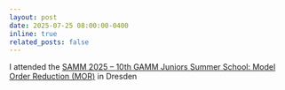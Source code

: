 ```yaml
---
layout: post
date: 2025-07-25 08:00:00-0400
inline: true
related_posts: false
---
```


I attended the [SAMM 2025 – 10th GAMM Juniors Summer School: Model Order Reduction (MOR)](https://www.gamm-juniors.de/summer-school-2025/) in Dresden
